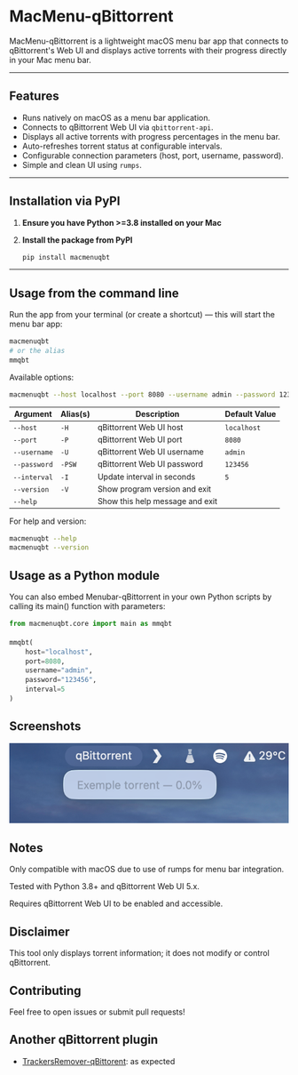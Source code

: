 # MacMenu-qBittorrent

MacMenu-qBittorrent is a lightweight macOS menu bar app that connects to qBittorrent's Web UI and displays active torrents with their progress directly in your Mac menu bar.

---

## Features

- Runs natively on macOS as a menu bar application.
- Connects to qBittorrent Web UI via `qbittorrent-api`.
- Displays all active torrents with progress percentages in the menu bar.
- Auto-refreshes torrent status at configurable intervals.
- Configurable connection parameters (host, port, username, password).
- Simple and clean UI using `rumps`.

---

## Installation via PyPI

1. **Ensure you have Python >=3.8 installed on your Mac**

2. **Install the package from PyPI**

    ```bash
    pip install macmenuqbt
    ```

---

## Usage from the command line

Run the app from your terminal (or create a shortcut) — this will start the menu bar app:

```bash
macmenuqbt
# or the alias
mmqbt
```

Available options:
```bash
macmenuqbt --host localhost --port 8080 --username admin --password 123456 --interval 5
```
| Argument     | Alias(s) | Description                     | Default Value |
|--------------|----------|---------------------------------|---------------|
| `--host`     | `-H`     | qBittorrent Web UI host         | `localhost`   |
| `--port`     | `-P`     | qBittorrent Web UI port         | `8080`        |
| `--username` | `-U`     | qBittorrent Web UI username     | `admin`       |
| `--password` | `-PSW`   | qBittorrent Web UI password     | `123456`      |
| `--interval` | `-I`     | Update interval in seconds      | `5`           |
| `--version`  | `-V`     | Show program version and exit   |               |
| `--help`     |          | Show this help message and exit |               |


For help and version:
```bash
macmenuqbt --help
macmenuqbt --version
```

## Usage as a Python module
You can also embed Menubar-qBittorrent in your own Python scripts by calling its main() function with parameters:

```python
from macmenuqbt.core import main as mmqbt

mmqbt(
    host="localhost",
    port=8080,
    username="admin",
    password="123456",
    interval=5
)
```

## Screenshots
![alt text](img/screenshot.png)

## Notes
Only compatible with macOS due to use of rumps for menu bar integration.

Tested with Python 3.8+ and qBittorrent Web UI 5.x.

Requires qBittorrent Web UI to be enabled and accessible.

## Disclaimer
This tool only displays torrent information; it does not modify or control qBittorrent.

## Contributing
Feel free to open issues or submit pull requests!

## Another qBittorrent plugin

- [TrackersRemover-qBittorent](https://github.com/Jumitti/TrackersRemover-qBittorrent): as expected
